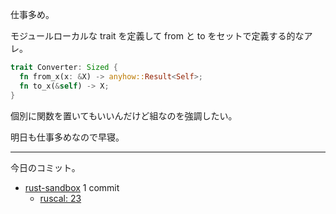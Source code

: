 仕事多め。

モジュールローカルな trait を定義して from と to をセットで定義する的なアレ。

```rust
trait Converter: Sized {
  fn from_x(x: &X) -> anyhow::Result<Self>;
  fn to_x(&self) -> X;
}
```

個別に関数を置いてもいいんだけど組なのを強調したい。

明日も仕事多めなので早寝。

---

今日のコミット。

- [rust-sandbox](https://github.com/bouzuya/rust-sandbox) 1 commit
  - [ruscal: 23](https://github.com/bouzuya/rust-sandbox/commit/2e758b03b5221a1ff670a9e49fe7a6e81acfce9d)
